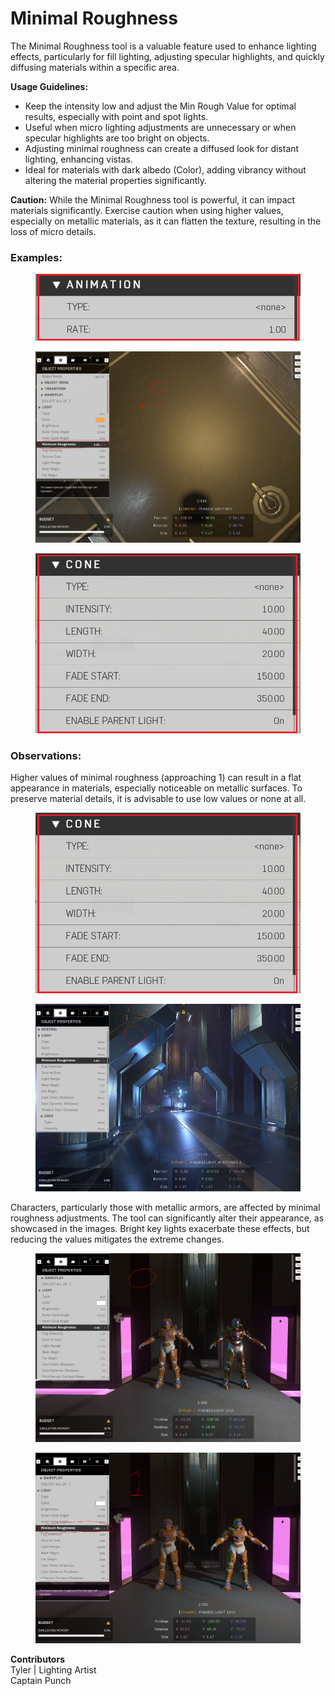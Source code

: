 # Minimal Roughness

The Minimal Roughness tool is a valuable feature used to enhance lighting effects, particularly for fill lighting, adjusting specular highlights, and quickly diffusing materials within a specific area.

**Usage Guidelines:**

* Keep the intensity low and adjust the Min Rough Value for optimal results, especially with point and spot lights.
* Useful when micro lighting adjustments are unnecessary or when specular highlights are too bright on objects.
* Adjusting minimal roughness can create a diffused look for distant lighting, enhancing vistas.
* Ideal for materials with dark albedo (Color), adding vibrancy without altering the material properties significantly.

**Caution:** While the Minimal Roughness tool is powerful, it can impact materials significantly. Exercise caution when using higher values, especially on metallic materials, as it can flatten the texture, resulting in the loss of micro details.

### Examples:

<figure><img src="../../../.gitbook/assets/image (9) (1) (1).png" alt=""><figcaption></figcaption></figure>

<figure><img src="../../../.gitbook/assets/image-1 (2).png" alt=""><figcaption></figcaption></figure>

<figure><img src="../../../.gitbook/assets/image (10) (1) (1).png" alt=""><figcaption></figcaption></figure>

### Observations:

Higher values of minimal roughness (approaching 1) can result in a flat appearance in materials, especially noticeable on metallic surfaces. To preserve material details, it is advisable to use low values or none at all.

<figure><img src="../../../.gitbook/assets/image (11) (1) (1).png" alt=""><figcaption></figcaption></figure>

<figure><img src="../../../.gitbook/assets/image-1 (3).png" alt=""><figcaption></figcaption></figure>

Characters, particularly those with metallic armors, are affected by minimal roughness adjustments. The tool can significantly alter their appearance, as showcased in the images. Bright key lights exacerbate these effects, but reducing the values mitigates the extreme changes.

<figure><img src="../../../.gitbook/assets/image-1 (4).png" alt=""><figcaption></figcaption></figure>

<figure><img src="../../../.gitbook/assets/image (12) (1) (1).png" alt=""><figcaption></figcaption></figure>

**Contributors**\
Tyler | Lighting Artist\
Captain Punch
